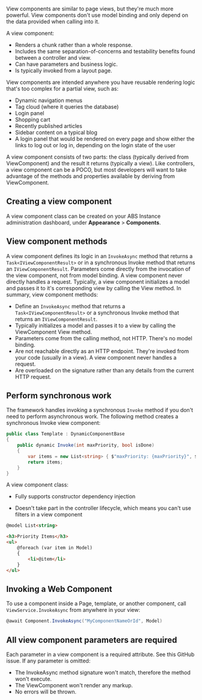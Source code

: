 View components are similar to page views, but they're much more powerful. View components don't use model binding and only depend on the data provided when calling into it. 


A view component:

- Renders a chunk rather than a whole response.
- Includes the same separation-of-concerns and testability benefits found between a controller and view.
- Can have parameters and business logic.
- Is typically invoked from a layout page.

View components are intended anywhere you have reusable rendering logic that's too complex for a partial view, such as:

- Dynamic navigation menus
- Tag cloud (where it queries the database)
- Login panel
- Shopping cart
- Recently published articles
- Sidebar content on a typical blog
- A login panel that would be rendered on every page and show either the links to log out or log in, depending on the login state of the user

A view component consists of two parts: the class (typically derived from ViewComponent) and the result it returns (typically a view). Like controllers, a view component can be a POCO, but most developers will want to take advantage of the methods and properties available by deriving from ViewComponent.

## Creating a view component
A view component class can be created on your ABS Instance administration dashboard, under **Appearance** > **Components**.


## View component methods
A view component defines its logic in an `InvokeAsync` method that returns a `Task<IViewComponentResult>` or in a synchronous Invoke method that returns an `IViewComponentResult`. Parameters come directly from the invocation of the view component, not from model binding. A view component never directly handles a request. Typically, a view component initializes a model and passes it to it's corresponding view by calling the View method. In summary, view component methods:

- Define an `InvokeAsync` method that returns a `Task<IViewComponentResult>` or a synchronous Invoke method that returns an `IViewComponentResult`.
- Typically initializes a model and passes it to a view by calling the ViewComponent View method.
- Parameters come from the calling method, not HTTP. There's no model binding.
- Are not reachable directly as an HTTP endpoint. They're invoked from your code (usually in a view). A view component never handles a request.
- Are overloaded on the signature rather than any details from the current HTTP request.

## Perform synchronous work
The framework handles invoking a synchronous `Invoke` method if you don't need to perform asynchronous work. The following method creates a synchronous Invoke view component:

``` csharp
public class Template : DynamicComponentBase
{
    public dynamic Invoke(int maxPriority, bool isDone)
    {
        var items = new List<string> { $"maxPriority: {maxPriority}", $"isDone: {isDone}" };
        return items;
    }
}
```

A view component class:

- Fully supports constructor dependency injection

- Doesn't take part in the controller lifecycle, which means you can't use filters in a view component

``` html
@model List<string>

<h3>Priority Items</h3>
<ul>
    @foreach (var item in Model)
    {
        <li>@item</li>
    }
</ul>
```


## Invoking a Web Component
To use a component inside a Page, template, or another component, call `ViewService.InvokeAsync` from anywhere in your view:

``` csharp
@await Component.InvokeAsync("MyComponentNameOrId", Model)
```


## All view component parameters are required
Each parameter in a view component is a required attribute. See this GitHub issue. If any parameter is omitted:

- The InvokeAsync method signature won't match, therefore the method won't execute.
- The ViewComponent won't render any markup.
- No errors will be thrown.